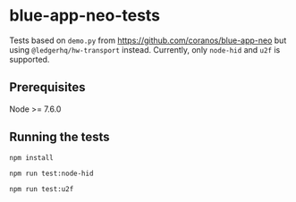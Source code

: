 # blue-app-neo-tests
Tests based on `demo.py` from https://github.com/coranos/blue-app-neo but using `@ledgerhq/hw-transport` instead.
Currently, only `node-hid` and `u2f` is supported.

## Prerequisites
Node >= 7.6.0

## Running the tests
```
npm install
```
```
npm run test:node-hid
```
```
npm run test:u2f
```
